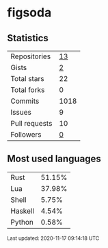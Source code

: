 # figsoda


## Statistics

<table>
    <tr>
        <td>Repositories</td>
        <td><a href="https://github.com/figsoda?tab=repositories">13</a></td>
    </tr>
    <tr>
        <td>Gists</td>
        <td><a href="https://gist.github.com/figsoda">2</a></td>
    </tr>
    <tr>
        <td>Total stars</td>
        <td>22</td>
    </tr>
    <tr>
        <td>Total forks</td>
        <td>0</td>
    </tr>
    <tr>
        <td>Commits</td>
        <td>1018</td>
    </tr>
    <tr>
        <td>Issues</td>
        <td>9</td>
    </tr>
    <tr>
        <td>Pull requests</td>
        <td>10</td>
    </tr>
    <tr>
        <td>Followers</td>
        <td><a href="https://github.com/figsoda?tab=followers">0</a></td>
    </tr>
</table>


## Most used languages

<table>
<tr><td>Rust</td><td>51.15%</td></tr>
<tr><td>Lua</td><td>37.98%</td></tr>
<tr><td>Shell</td><td>5.75%</td></tr>
<tr><td>Haskell</td><td>4.54%</td></tr>
<tr><td>Python</td><td>0.58%</td></tr>
</table>


<sub>Last updated: 2020-11-17 09:14:18 UTC</sub>
